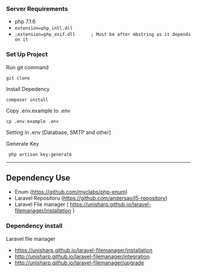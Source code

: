 
### Server Requirements
- php 7.1.6
- `extension=php_intl.dll`
- `;extension=php_exif.dll      ; Must be after mbstring as it depends on it`

### Set Up Project
Run git command

`
git clone 
`

Install Depedency

`
composer install
`

Copy .env.example to .env

`
cp .env.example .env
`

Setting in .env [Database, SMTP and other]

Generate Key

` php artisan key:generate`

---

## Dependency Use

- Enum (https://github.com/myclabs/php-enum)
- Laravel Repositoru (https://github.com/andersao/l5-repository)
- Laravel File manager ( https://unisharp.github.io/laravel-filemanager/installation )

### Dependency install 

Laravel file manager

- https://unisharp.github.io/laravel-filemanager/installation
- http://unisharp.github.io/laravel-filemanager/integration
- http://unisharp.github.io/laravel-filemanager/upgrade